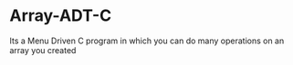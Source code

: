 # Array-ADT-C
Its a Menu Driven C program in which you can do many operations on an array you created
